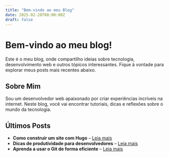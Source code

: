 ```yaml
---
title: "Bem-vindo ao meu Blog"
date: 2025-02-28T00:00:00Z
draft: false
---
```


# Bem-vindo ao meu blog!

Este é o meu blog, onde compartilho ideias sobre tecnologia, desenvolvimento web e outros tópicos interessantes. Fique à vontade para explorar meus posts mais recentes abaixo.

## Sobre Mim

Sou um desenvolvedor web apaixonado por criar experiências incríveis na internet. Neste blog, você vai encontrar tutoriais, dicas e reflexões sobre o mundo da tecnologia.

## Últimos Posts

- **Como construir um site com Hugo** – [Leia mais](#)
- **Dicas de produtividade para desenvolvedores** – [Leia mais](#)
- **Aprenda a usar o Git de forma eficiente** – [Leia mais](#)